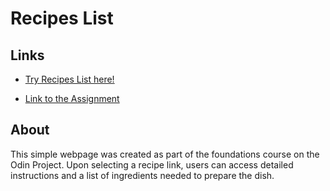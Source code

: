 # Recipes List

## Links

- [Try Recipes List here!](https://ekott2006.github.io/odin-recipes)

- [Link to the Assignment](https://www.theodinproject.com/paths/foundations/courses/foundations/lessons/recipes)

## About

This simple webpage was created as part of the foundations course on the Odin Project. Upon selecting a recipe link, users can access detailed instructions and a list of ingredients needed to prepare the dish.
